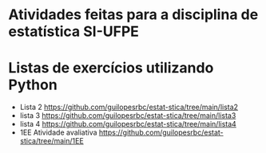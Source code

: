 #  Atividades feitas para a disciplina de estatística  SI-UFPE
# Listas de exercícios utilizando Python
- Lista 2 https://github.com/guilopesrbc/estat-stica/tree/main/lista2
- lista 3 https://github.com/guilopesrbc/estat-stica/tree/main/lista3
- lista 4 https://github.com/guilopesrbc/estat-stica/tree/main/lista4
- 1EE Atividade avaliativa https://github.com/guilopesrbc/estat-stica/tree/main/1EE
